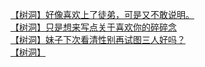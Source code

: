 [【树洞】好像喜欢上了徒弟，可是又不敢说明。](http://tieba.baidu.com/p/3290823091?see_lz=1&pn=)   
[【树洞】只是想来写点关于喜欢你的碎碎念](http://tieba.baidu.com/p/3289523726?see_lz=1&pn=)   
[【树洞】妹子下次看清性别再试图三人好吗？](http://tieba.baidu.com/p/3290829199?see_lz=1&pn=)   
[【树洞】](http://tieba.baidu.com/p/3290785597?see_lz=1&pn=)   
